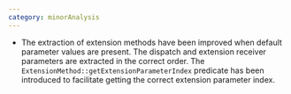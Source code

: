 ```yaml
---
category: minorAnalysis
---
```

* The extraction of extension methods have been improved when default parameter values are present. The dispatch and extension receiver parameters are extracted in the correct order. The `ExtensionMethod::getExtensionParameterIndex` predicate has been introduced to facilitate getting the correct extension parameter index.
